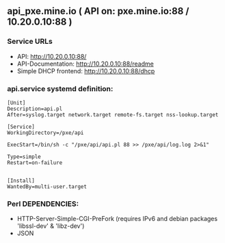 ## api_pxe.mine.io ( API on: pxe.mine.io:88 / 10.20.0.10:88 )

### Service URLs


* API: http://10.20.0.10:88/
* API-Documentation: http://10.20.0.10:88/readme
* Simple DHCP frontend: http://10.20.0.10:88/dhcp


### api.service systemd definition:

    [Unit]
    Description=api.pl
    After=syslog.target network.target remote-fs.target nss-lookup.target
     
    [Service]
    WorkingDirectory=/pxe/api
     
    ExecStart=/bin/sh -c "/pxe/api/api.pl 88 >> /pxe/api/log.log 2>&1"
     
    Type=simple
    Restart=on-failure
     
     
    [Install]
    WantedBy=multi-user.target


### Perl DEPENDENCIES:
 - HTTP-Server-Simple-CGI-PreFork   (requires IPv6 and debian packages 'libssl-dev' & 'libz-dev')
 - JSON
